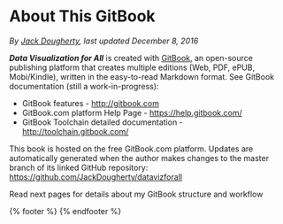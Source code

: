 # About This GitBook
*By [Jack Dougherty](../../introduction/who.md), last updated December 8, 2016*


***Data Visualization for All*** is created with [GitBook](http://gitbook.com), an open-source publishing platform that creates multiple editions (Web, PDF, ePUB, Mobi/Kindle), written in the easy-to-read Markdown format. See GitBook documentation (still a work-in-progress):
- GitBook features - http://gitbook.com
- GitBook.com platform Help Page - https://help.gitbook.com/
- GitBook Toolchain detailed documentation - http://toolchain.gitbook.com/

This book is hosted on the free GitBook.com platform. Updates are automatically generated when the author makes changes to the master branch of its linked GitHub repository: https://github.com/JackDougherty/datavizforall

Read next pages for details about my GitBook structure and workflow

{% footer %}
{% endfooter %}
